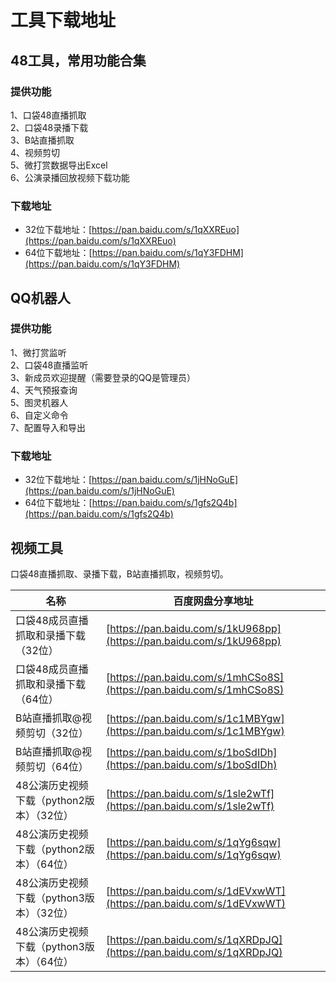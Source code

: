 # 工具下载地址

## 48工具，常用功能合集
### 提供功能
1、口袋48直播抓取   
2、口袋48录播下载   
3、B站直播抓取   
4、视频剪切   
5、微打赏数据导出Excel   
6、公演录播回放视频下载功能
### 下载地址
* 32位下载地址：[https://pan.baidu.com/s/1qXXREuo](https://pan.baidu.com/s/1qXXREuo)
* 64位下载地址：[https://pan.baidu.com/s/1qY3FDHM](https://pan.baidu.com/s/1qY3FDHM)

## QQ机器人
### 提供功能
1、微打赏监听   
2、口袋48直播监听   
3、新成员欢迎提醒（需要登录的QQ是管理员）   
4、天气预报查询   
5、图灵机器人   
6、自定义命令   
7、配置导入和导出
### 下载地址
* 32位下载地址：[https://pan.baidu.com/s/1jHNoGuE](https://pan.baidu.com/s/1jHNoGuE)
* 64位下载地址：[https://pan.baidu.com/s/1gfs2Q4b](https://pan.baidu.com/s/1gfs2Q4b)

## 视频工具
口袋48直播抓取、录播下载，B站直播抓取，视频剪切。

| 名称 | 百度网盘分享地址 |
| ---  | --- |
| 口袋48成员直播抓取和录播下载 （32位）     | [https://pan.baidu.com/s/1kU968pp](https://pan.baidu.com/s/1kU968pp) |
| 口袋48成员直播抓取和录播下载 （64位）     | [https://pan.baidu.com/s/1mhCSo8S](https://pan.baidu.com/s/1mhCSo8S) |
| B站直播抓取@视频剪切（32位）              | [https://pan.baidu.com/s/1c1MBYgw](https://pan.baidu.com/s/1c1MBYgw) |
| B站直播抓取@视频剪切（64位）              | [https://pan.baidu.com/s/1boSdIDh](https://pan.baidu.com/s/1boSdIDh) |
| 48公演历史视频下载（python2版本）（32位） | [https://pan.baidu.com/s/1sle2wTf](https://pan.baidu.com/s/1sle2wTf) |
| 48公演历史视频下载（python2版本）（64位） | [https://pan.baidu.com/s/1qYg6sqw](https://pan.baidu.com/s/1qYg6sqw) |
| 48公演历史视频下载（python3版本）（32位） | [https://pan.baidu.com/s/1dEVxwWT](https://pan.baidu.com/s/1dEVxwWT) |
| 48公演历史视频下载（python3版本）（64位） | [https://pan.baidu.com/s/1qXRDpJQ](https://pan.baidu.com/s/1qXRDpJQ) |
